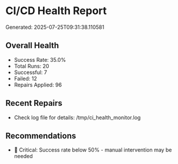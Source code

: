 # CI/CD Health Report

Generated: 2025-07-25T09:31:38.110581

## Overall Health
- Success Rate: 35.0%
- Total Runs: 20
- Successful: 7
- Failed: 12
- Repairs Applied: 96

## Recent Repairs
- Check log file for details: /tmp/ci_health_monitor.log

## Recommendations
- 🚨 Critical: Success rate below 50% - manual intervention may be needed
